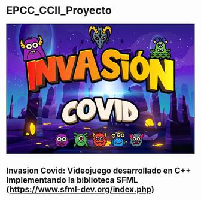 # EPCC_CCII_Proyecto

﻿![NumCpp logo](https://github.com/pquispemor/EPCC_CCII_Proyecto/blob/main/ProyectoFinal/Fondos/IntroInforme.jpeg)
 
## Invasion Covid: Videojuego desarrollado en C++ Implementando la biblioteca SFML (https://www.sfml-dev.org/index.php)
